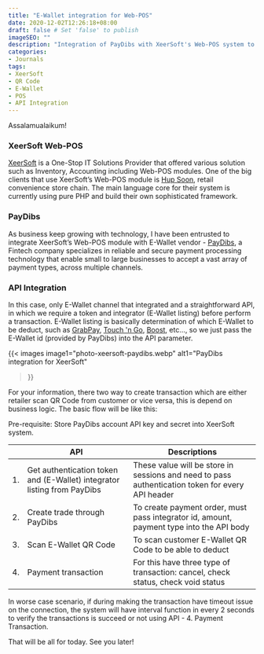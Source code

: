 ```yaml
---
title: "E-Wallet integration for Web-POS"
date: 2020-12-02T12:26:18+08:00
draft: false # Set 'false' to publish
imageSEO: ""
description: "Integration of PayDibs with XeerSoft's Web-POS system to allow customer to pay with E-Wallet"
categories:
- Journals
tags:
- XeerSoft
- QR Code
- E-Wallet
- POS
- API Integration
---
```


Assalamualaikum!

### XeerSoft Web-POS

[XeerSoft](https://xeersoft.com/) is a One-Stop IT Solutions Provider that offered various solution such as Inventory, Accounting including Web-POS modules. One of the big clients that use XeerSoft’s Web-POS module is [Hup Soon](https://www.hupsoonfood.com/), retail convenience store chain. The main language core for their system is currently using pure PHP and build their own sophisticated framework.

### PayDibs

As business keep growing with technology, I have been entrusted to integrate XeerSoft’s Web-POS module with E-Wallet vendor - [PayDibs](https://www.paydibs.com/), a Fintech company specializes in reliable and secure payment processing technology that enable small to large businesses to accept a vast array of payment types, across multiple channels.

### API Integration

In this case, only E-Wallet channel that integrated and a straightforward API, in which we require a token and integrator (E-Wallet listing) before perform a transaction. E-Wallet listing is basically determination of which E-Wallet to be deduct, such as [GrabPay](https://www.grab.com/my/pay/), [Touch 'n Go](https://www.touchngo.com.my/), [Boost](https://www.myboost.com.my/), etc..., so we just pass the E-Wallet id (provided by PayDibs) into the API parameter.

{{< images
image1="photo-xeersoft-paydibs.webp"
alt1="PayDibs integration for XeerSoft"
>}}

For your information, there two way to create transaction which are either retailer scan QR Code from customer or vice versa, this is depend on business logic. The basic flow will be like this:

Pre-requisite: Store PayDibs account API key and secret into XeerSoft system.

| | API | Descriptions | 
| --- | --- | --- |
| 1. | Get authentication token and (E-Wallet) integrator listing from PayDibs | These value will be store in sessions and need to pass authentication token for every API header |
| 2. | Create trade through PayDibs | To create payment order, must pass integrator id, amount, payment type into the API body |
| 3. | Scan E-Wallet QR Code | To scan customer E-Wallet QR Code to be able to deduct |
| 4. | Payment transaction | For this have three type of transaction: cancel, check status, check void status |

In worse case scenario, if during making the transaction have timeout issue on the connection, the system will have interval function in every 2 seconds to verify the transactions is succeed or not using API - 4. Payment Transaction.

That will be all for today. See you later!